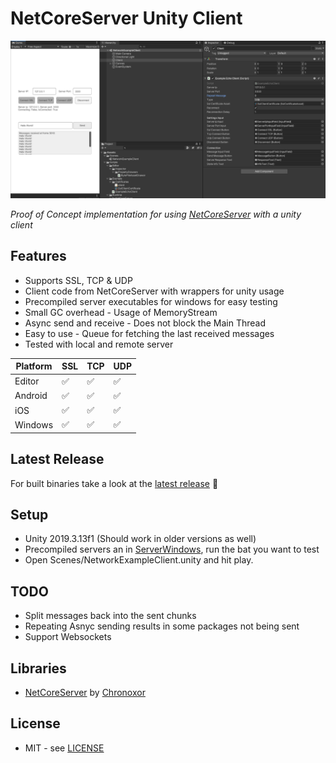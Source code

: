 # NetCoreServer Unity Client

![Unity Editor Screenshot](./Docs/preview.png)

*Proof of Concept implementation for using [NetCoreServer](https://github.com/chronoxor/NetCoreServer) with a unity client*

## Features

* Supports SSL, TCP & UDP
* Client code from NetCoreServer with wrappers for unity usage
* Precompiled server executables for windows for easy testing
* Small GC overhead - Usage of MemoryStream
* Async send and receive - Does not block the Main Thread
* Easy to use - Queue for fetching the last received messages
* Tested with local and remote server



| Platform | SSL  | TCP  | UDP  |
| -------- | ---- | ---- | ---- |
| Editor   | ✅    | ✅    | ✅    |
| Android  | ✅    | ✅    | ✅    |
| iOS      | ✅    | ✅    | ✅    |
| Windows  | ✅    | ✅    | ✅    |



## Latest Release

For built binaries take a look at the [latest release](../../releases/latest) 🎉



## Setup

* Unity 2019.3.13f1 (Should work in older versions as well)
* Precompiled servers an in [ServerWindows](./ServerWindows), run the bat you want to test
* Open Scenes/NetworkExampleClient.unity and hit play. 



## TODO

* Split messages back into the sent chunks
* Repeating Asnyc sending results in some packages not being sent
* Support Websockets



## Libraries

* [NetCoreServer](https://github.com/chronoxor/NetCoreServer) by [Chronoxor](https://github.com/chronoxor/)



## License

* MIT - see [LICENSE](./LICENSE)
